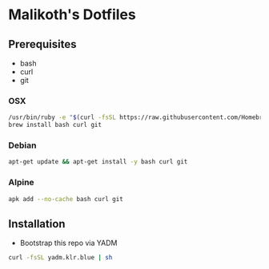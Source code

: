 # Malikoth's Dotfiles

## Prerequisites
* bash
* curl
* git

### OSX
```bash
/usr/bin/ruby -e "$(curl -fsSL https://raw.githubusercontent.com/Homebrew/install/master/install)"
brew install bash curl git
```

### Debian
```bash
apt-get update && apt-get install -y bash curl git
```

### Alpine
```bash
apk add --no-cache bash curl git
``` 

## Installation

* Bootstrap this repo via YADM

```bash
curl -fsSL yadm.klr.blue | sh
```
